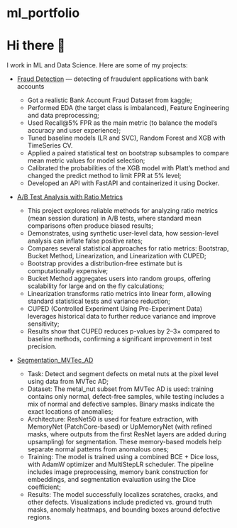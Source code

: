 # ml_portfolio
# Hi there 👋
I work in ML and Data Science. Here are some of my projects:

- [Fraud Detection](https://github.com/AleksandrRodkin/FraudDetection) — detecting  of fraudulent applications with bank accounts
  - Got a realistic Bank Account Fraud Dataset from kaggle;
  - Performed EDA (the target class is imbalanced), Feature Engineering and data preprocessing;
  - Used Recall@5% FPR as the main metric (to balance the model’s accuracy and user experience);
  - Tuned baseline models (LR and SVC), Random Forest and XGB with TimeSeries CV.
  - Applied a paired statistical test on bootstrap subsamples to compare mean metric values for model selection;
  - Calibrated the probabilities of the XGB model with Platt’s method and changed the predict method to limit FPR at 5% level;
  - Developed an API with FastAPI and containerized it using Docker.

- [A/B Test Analysis with Ratio Metrics](https://github.com/AleksandrRodkin/Statistics_and_AB_tests)
  - This project explores reliable methods for analyzing ratio metrics (mean session duration) in A/B tests, where standard mean comparisons often produce biased results;
  - Demonstrates, using synthetic user-level data, how session-level analysis can inflate false positive rates;
  - Compares several statistical approaches for ratio metrics: Bootstrap, Bucket Method, Linearization, and Linearization with CUPED;
  - Bootstrap provides a distribution-free estimate but is computationally expensive;
  - Bucket Method aggregates users into random groups, offering scalability for large and on the fly calculations;
  - Linearization transforms ratio metrics into linear form, allowing standard statistical tests and variance reduction;
  - CUPED (Controlled Experiment Using Pre-Experiment Data) leverages historical data to further reduce variance and improve sensitivity;
  - Results show that CUPED reduces p-values by 2–3× compared to baseline methods, confirming a significant improvement in test precision.

- [Segmentation_MVTec_AD](https://github.com/AleksandrRodkin/Segmentation_MVTec_AD)
  - Task: Detect and segment defects on metal nuts at the pixel level using data from MVTec AD;
  - Dataset: The metal_nut subset from MVTec AD is used: training contains only normal, defect-free samples,
    while testing includes a mix of normal and defective samples. Binary masks indicate the exact locations of anomalies;
  - Architecture: ResNet50 is used for feature extraction, with MemoryNet (PatchCore-based) or UpMemoryNet (with refined masks,
    where outputs from the first ResNet layers are added during upsampling) for segmentation.
    These memory-based models help separate normal patterns from anomalous ones;
  - Training: The model is trained using a combined BCE + Dice loss, with AdamW optimizer and MultiStepLR scheduler.
    The pipeline includes image preprocessing, memory bank construction for embeddings, and segmentation evaluation using the Dice coefficient;
  - Results: The model successfully localizes scratches, cracks, and other defects.
    Visualizations include predicted vs. ground truth masks, anomaly heatmaps, and bounding boxes around defective regions.
